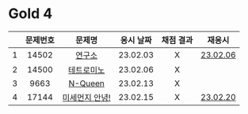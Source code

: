 # Gold 4

|     | 문제번호 |            문제명            | 응시 날짜 | 채점 결과 |            재응시             |
| :-: | :------: | :--------------------------: | :-------: | :-------: | :---------------------------: |
|  1  |  14502   |     [연구소](./14502.js)     | 23.02.03  |     X     | [23.02.06](./replay/14502.js) |
|  2  |  14500   |   [테트로미노](./14500.js)   | 23.02.06  |     X     |
|  3  |   9663   |     [N-Queen](./9663.js)     | 23.02.13  |     X     |
|  4  |  17144   | [미세먼지 안녕!](./17144.js) | 23.02.15  |     X     | [23.02.20](./replay/17144.js) |
